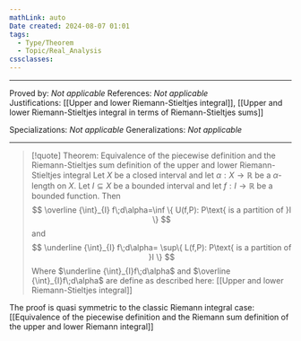 ```yaml
---
mathLink: auto
Date created: 2024-08-07 01:01
tags:
  - Type/Theorem
  - Topic/Real_Analysis
cssclasses:
---
```


---

Proved by: _Not applicable_
References: _Not applicable_
Justifications: [[Upper and lower Riemann-Stieltjes integral]], [[Upper and lower Riemann-Stieltjes integral in terms of Riemann-Stieltjes sums]]  

Specializations: _Not applicable_
Generalizations: _Not applicable_

---

> [!quote] Theorem: Equivalence of the piecewise definition and the Riemann-Stieltjes sum definition of the upper and lower Riemann-Stieltjes integral
> Let $X$ be a closed interval and let $\alpha:X\to \mathbb{R}$ be a $\alpha$-length on $X$. Let $I\subseteq X$ be a bounded interval and let $f:I\to \mathbb{R}$ be a bounded function. Then $$ \overline {\int}_{I} f\;d\alpha=\inf \{ U(f,P): P\text{ is a partition of }I  \}  $$and $$ \underline {\int}_{I} f\;d\alpha= \sup\{ L(f,P): P\text{ is a partition of }I \}  $$Where $\underline {\int}_{I}f\;d\alpha$ and $\overline {\int}_{I}f\;d\alpha$ are define as described here: [[Upper and lower Riemann-Stieltjes integral]]

The proof is quasi symmetric to the classic Riemann integral case: [[Equivalence of the piecewise definition and the Riemann sum definition of the upper and lower Riemann integral]]